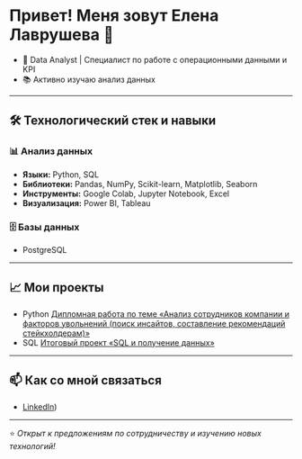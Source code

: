 # Привет! Меня зовут Елена Лаврушева 👋

- 🏢 Data Analyst | Специалист по работе с операционными данными и KPI
- 📚 Активно изучаю анализ данных

---

## 🛠️ Технологический стек и навыки

### 📊 Анализ данных
- **Языки:** Python, SQL
- **Библиотеки:** Pandas, NumPy, Scikit-learn, Matplotlib, Seaborn
- **Инструменты:** Google Colab, Jupyter Notebook, Excel
- **Визуализация:** Power BI, Tableau

### 🗄️ Базы данных
- PostgreSQL
---

## 📈 Мои проекты
- Python [Дипломная работа по теме «Анализ сотрудников компании и факторов увольнений (поиск инсайтов, составление рекомендаций стейкхолдерам)»]()
- SQL [Итоговый проект «SQL и получение данных»](https://drive.google.com/file/d/1Yay6eMFV2d9MVfS1o6HXFtIiiwlTHnUk/view)

---

## 📫 Как со мной связаться
- [LinkedIn]([https://lawlena.taplink.ws))

---

⭐ *Открыт к предложениям по сотрудничеству и изучению новых технологий!*
